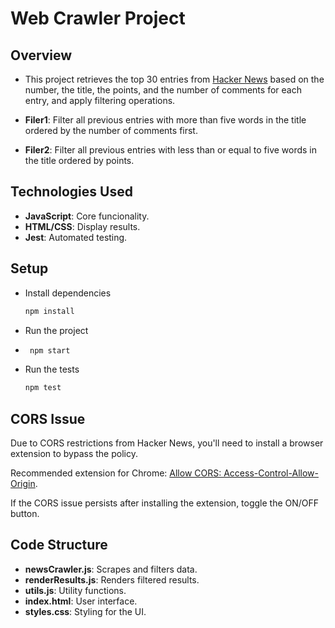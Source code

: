 # Web Crawler Project

## Overview
- This project retrieves the top 30 entries from [Hacker News](https://news.ycombinator.com/) based on the number, the title, the points, and the number of comments for each entry, and apply filtering operations.

- **Filer1**: Filter all previous entries with more than five words in the title ordered by the number of comments first.
- **Filer2**: Filter all previous entries with less than or equal to five words in the title ordered by points.

## Technologies Used

- **JavaScript**: Core funcionality.
- **HTML/CSS**: Display results.
- **Jest**: Automated testing.

## Setup

- Install dependencies

    ```bash
    npm install
    ```

- Run the project
- 
   ```bash
    npm start
    ```
- Run the tests

    ```bash
    npm test
    ```

## CORS Issue
Due to CORS restrictions from Hacker News, you'll need to install a browser extension to bypass the policy.

Recommended extension for Chrome: 
[Allow CORS: Access-Control-Allow-Origin](https://chromewebstore.google.com/detail/allow-cors-access-control/lhobafahddgcelffkeicbaginigeejlf).

If the CORS issue persists after installing the extension, toggle the ON/OFF button.
## Code Structure

- **newsCrawler.js**: Scrapes and filters data.
- **renderResults.js**: Renders filtered results.
- **utils.js**: Utility functions.
- **index.html**: User interface.
- **styles.css**: Styling for the UI. 
